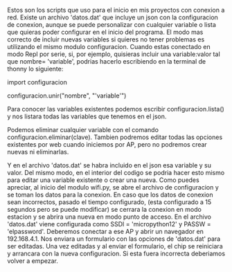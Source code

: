 Estos son los scripts que uso para el inicio en mis proyectos con conexion a red.
Existe un archivo 'datos.dat' que incluye un json con la configuracion de conexion, aunque se puede personalizar con cualquier variable o lista que quieras poder configurar en el inicio del programa.
El modo mas correcto de incluir nuevas variables si quieres no tener problemas es utilizando el mismo modulo configuracion.
Cuando estas conectado en modo Repl por serie, si, por ejemplo, quisieras incluir una variable:valor tal que nombre= 'variable', podrias hacerlo escribiendo en la terminal de thonny lo siguiente:

import configuracion

configuracion.unir("nombre", "'variable'")

Para conocer las variables existentes podemos escribir configuracion.lista() y nos listara todas las variables que tenemos en el json.

Podemos eliminar cualquier variable con el comando configuracion.eliminar(clave).
Tambien podremos editar todas las opciones existentes por web cuando iniciemos por AP, pero no podremos crear nuevas ni eliminarlas.
 
Y en el archivo 'datos.dat' se habra incluido en el json esa variable y su valor.
Del mismo modo, en el interior del codigo se podria hacer esto mismo para editar una variable existente o crear una nueva.
Como puedes apreciar, al inicio del modulo wifi.py, se abre el archivo de configuracion y se toman los datos para la conexion.
En caso que los datos de conexion sean incorrectos, pasado el tiempo configurado, (esta configurado a 15 segundos pero se puede modificar) se cerrara la conexion en modo estacion y se abrira una nueva en modo punto de acceso. En el archivo 'datos.dat' viene configurada como SSDI = 'micropython12' y PASSW = 'elpassword'. Deberemos conectar a ese AP y abrir un navegador en 192.168.4.1. Nos enviara un formulario con las opciones de 'datos.dat' para ser editadas. Una vez editadas y al enviar el formulario, el chip se reiniciara y arrancara con la nueva configuracion. Si esta fuera incorrecta deberiamos volver a empezar. 

